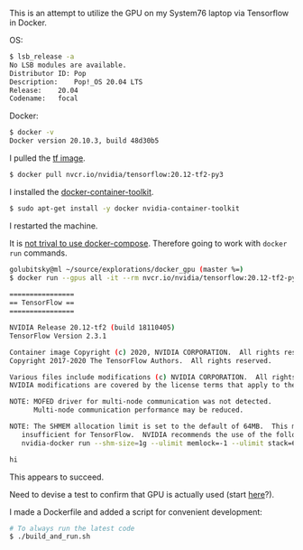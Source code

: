 This is an attempt to utilize the GPU on my System76 laptop via Tensorflow in Docker.

OS:

```sh
$ lsb_release -a
No LSB modules are available.
Distributor ID:	Pop
Description:	Pop!_OS 20.04 LTS
Release:	20.04
Codename:	focal
```

Docker:

```sh
$ docker -v
Docker version 20.10.3, build 48d30b5
```

I pulled the [tf image](https://docs.nvidia.com/deeplearning/frameworks/tensorflow-release-notes/running.html).

```sh
$ docker pull nvcr.io/nvidia/tensorflow:20.12-tf2-py3
```

I installed the [docker-container-toolkit](https://docs.nvidia.com/deeplearning/frameworks/user-guide/index.html#runcont).

```sh
$ sudo apt-get install -y docker nvidia-container-toolkit
```

I restarted the machine.

It is [not trival to use docker-compose](https://docs.docker.com/compose/gpu-support/). Therefore going to work with `docker run` commands.

```sh
golubitsky@ml ~/source/explorations/docker_gpu (master %=)                                                                                                                                                                                   
$ docker run --gpus all -it --rm nvcr.io/nvidia/tensorflow:20.12-tf2-py3 echo hi
                                                                                                                                                
================
== TensorFlow ==
================

NVIDIA Release 20.12-tf2 (build 18110405)
TensorFlow Version 2.3.1

Container image Copyright (c) 2020, NVIDIA CORPORATION.  All rights reserved.
Copyright 2017-2020 The TensorFlow Authors.  All rights reserved.

Various files include modifications (c) NVIDIA CORPORATION.  All rights reserved.
NVIDIA modifications are covered by the license terms that apply to the underlying project or file.

NOTE: MOFED driver for multi-node communication was not detected.
      Multi-node communication performance may be reduced.

NOTE: The SHMEM allocation limit is set to the default of 64MB.  This may be
   insufficient for TensorFlow.  NVIDIA recommends the use of the following flags:
   nvidia-docker run --shm-size=1g --ulimit memlock=-1 --ulimit stack=67108864 ...

hi
```

This appears to succeed.

Need to devise a test to confirm that GPU is actually used (start [here](https://www.tensorflow.org/tutorials/quickstart/beginner)?).

I made a Dockerfile and added a script for convenient development:

```sh
# To always run the latest code
$ ./build_and_run.sh
```